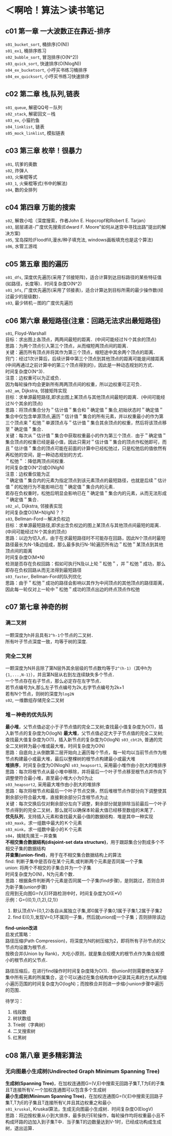 # ＜啊哈！算法＞读书笔记
## c01 第一章 一大波数正在靠近-排序
`s01_bucket_sort`, 桶排序(O(N))<br>
`s01_ex1`, 桶排序练习<br>
`s02_bubble_sort`, 冒泡排序(O(N^2))<br>
`s03_quick_sort`, 快速排序(O(NlogN))<br>
`s04_ex_bucketsort`, 小哼买书练习桶排序<br>
`s04_ex_quicksort`, 小哼买书练习快速排序<br>

## c02 第二章 栈,队列,链表
`s01_queue`, 解密QQ号－队列<br>
`s02_stack`, 解密回文－栈<br>
`s03_ex`, 小猫钓鱼<br>
`s04_linklist`, 链表<br>
`s05_mock_linklist`, 模拟链表<br>

## c03 第三章 枚举！很暴力
`s01`, 坑爹的奥数<br>
`s02`, 炸弹人<br>
`s03`, 火柴棍等式<br>
`s03_1`, 火柴棍等式(书中的解法)<br>
`s04`, 数的全排列<br>

## c04 第四章 万能的搜索
`s02`, 解救小哈（深度搜索，作者John E. Hopcropf和Robert E. Tarjan）<br>
`s03`, 层层递进-广度优先搜索(Edward F. Moore"如何从迷宫中寻找出路"提出的解决方案)<br>
`s05`, 宝岛探险(Floodfill,漫水/种子填充法, windows画板填充也是这个算法)<br>
`s06`, 水管工游戏<br>

## c05 第五章 图的遍历
`s01_dfs`, 深度优先遍历(采用了邻接矩阵)，适合计算到达目标路径的某些特征值(如路径，长度等)．时间复杂度O(N^2)<br>
`s01_bfs`, 广度优先遍历(采用了邻接表)，适合计算达到目标所需的最少操作数(经过最少的层级数)．<br>
`s03`, 最少转机－图的广度优先遍历<br>

## c06 第六章 最短路径(注意：回路无法求出最短路径)
`s01`, Floyd-Warshall<br>
目标：求出图上各顶点，两两间最短的距离．(中间可能经过Ｎ个其余的顶点)<br>
思路：为两个顶点引入第三个顶点，从而缩短两顶点间的距离．<br>
关键：遍历所有顶点并将其作为第三个顶点，缩短途中其余两个顶点的距离．<br>
窍门：经过1次计算后，后续计算中第三个顶点到其他顶点的距离可能是间接距离(中间再通过之前计算中的第三个顶点得到的)，因此是一种动态规划的方式．<br>
时间复杂度O(N^3)．<br>
注意：边权重可以为正或负．<br>
  因为每轮操作均会更新所有两两顶点间的权重，所以边权重可正可负．<br>
`s02_am`, Dijkstra, 邻接矩阵实现<br>
目标：求单源最短路径,即求出图上某顶点与其他顶点间最短的距离．(中间可能经过Ｎ个其余的顶点)<br>
思路：将顶点集合分为＂估计值＂集合和＂确定值＂集合,初始状态时＂确定值＂集合中仅包含单源顶点,遍历＂估计值＂集合的所有元素，并以权重最小的作为第三个顶点来＂松弛＂单源顶点与＂估计值＂集合其余顶点的权重，然后将该顶点移至＂确定值＂集合．<br>
关键：每次从＂估计值＂集合中获取权重最小的作为第三个顶点．由于＂确定值＂集合顶点的权重已经是最小值，因此只需对＂估计值＂集合的顶点作松弛即可，而且＂估计值＂集合的顶点可能在前面的计算中已经松弛过，只是松弛后的值依然有再松弛的空间，是一种动态规划的方式．<br>
＂松弛＂：降低两顶点间权重.<br>
时间复杂度O(N^2)或O(NlgN)<br>
注意：边权重仅能为正<br>
＂确定值＂集合内的元素为指定顶点到该元素顶点的最短路径，也就是后续＂估计值＂的松弛行为不能影响已在＂确定值＂集合内的元素．<br>
若存在负权重时，松弛后明显会影响已在＂确定值＂集合内的元素，从而无法形成＂确定值＂集合．<br>
`s02_al`, Dijkstra, 邻接表实现<br>
时间复杂度O((M+N)lgN)？？<br>
`s03`, Bellman-Ford－解决负权边<br>
目标：求单源最短路径,即求出含负权边的图上某顶点与其他顶点间最短的距离．(中间可能经过Ｎ个其余的顶点)<br>
思路：以边为切入点，由于在求最短路径时不可能存在回路，因此N个顶点时最短路径最长为N-1条边组成，那么最多执行N-1轮遍历所有边＂松弛＂某顶点到其他顶点间的距离<br>
时间复杂度O(M\*N)<br>
检测是否存在负权回路：假如可执行N及以上轮＂松弛＂，并＂松弛＂成功，那么即存在负权回路从而无法得到最短路径<br>
`s03_faster`, Bellman-Ford的队列优化<br>
思路：由于＂松弛＂成功的路径会影响以其作为中间顶点的其他顶点的路径距离，因此每一轮仅对上一轮中＂松弛＂成功的顶点出边的终点顶点作松弛<br>

## c07 第七章 神奇的树
### 满二叉树
一颗深度为h并且具有`2^h-1`个节点的二叉树．<br>
所有叶子节点深度一致，均等于树的深度.<br>
### 完全二叉树
一颗深度为N并且除了第N层外其余层级的节点数均等于`2^(h-1)`（其中h为`{1,...,N-1}`），并且第N层从右到左连续缺失多个节点．<br>
一个节点存在右子节点，那么必定存在左字节点．<br>
若节点编号为k,那么左子节点编号为2k,右字节点编号为2k+1<br>
若有N个节点，则树的深度为`log2N`<br>
`s02`, 一维数组存储完全二叉树<br>
### 堆－神奇的优先队列
**最小堆**，父节点值必定小于子节点值的完全二叉树;查找最小值复杂度为O(1)，插入新节点的复杂度为O(logN)
**最大堆**，父节点值必定大于子节点值的完全二叉树;查找最大值复杂度为O(1)，插入新节点的复杂度为O(logN)
`s03_cbt2h`, 普通的完全二叉树转为最小堆或最大堆，时间复杂度为O(N)<br>
思路：自底向上从倒数第二层开始向上遍历每个节点，每一轮均以当前节点作为根节点构建最小或最大堆，最后以整棵树的根节点构建最小或最大堆<br>
**堆排序**，时间复杂度为O(NlogN)
`s03_heapsort1`, 采用最小堆作由小到大的堆排序<br>
思路：每次将根节点从最小堆中移除，并将最后一个叶子节点移至根节点并作向下调整使符合最小堆，直至最小堆大小为0为止<br>
`s03_heapsort2`, 采用最大堆作由小到大的堆排序<br>
思路：每次将根节点和最后一个叶子节点交换，然后堆根节点作部分向下调整使其剩余部分符合最大堆，直接剩余部分只含根节点为止<br>
关键：每次交换后仅对剩余部分左向下调整，剩余部分就是排除当前最后一个叶子节点得到的完全二叉树，那么就可以确保本轮最大值已经移至数组的末尾了．<br>
**优先队列**，支持插入元素和查找最大最小值的数据结构．堆是其中一种实现<br>
`s03_maxk`，求一组数中最大的Ｋ个元素<br>
`s03_mink`，求一组数中最小的Ｋ个元素<br>
`s04`，擒贼先擒王－并查集<br>
**不相交集合数据结构(disjoint-set data structure)**，用于跟踪集合分割成多个不相交子集的数据结构<br>
**并查集(union-find)**，用于在不相交集合数据结构上的算法<br>
find: 判断子集中是否存在某个元素;或判断两个元素是否同属一个子集<br>
union: 将两个不相交的子集合并为一个子集<br>
时间复杂度为O(N)，N为元素个数．<br>
思路：根据条件判断两个元素是否同属一个子集(find步骤)，是则跳过，否则合并为新子集(union步骤)<br>
应用到无向图G=(V,E)环路检测中时，时间复杂度为O(E\*V)<br>
示例：G={(0,1),(1,2),(2,1)}<br>
1. 默认顶点V={0,1,2}各自从属独立子集,即0属于子集0,1属于子集1,2属于子集2
2. find E(0,1),发现V=0,1不属同一子集，然后就union成一个子集；否则排除该边

**find-union改进**<br>
启发式策略：<br>
路径压缩(Path Compression)，将深度为N的树压缩为2，即将所有子孙节点的父节点均设置为根节点．<br>
按秩合并(Union by Rank)，大吃小原则，就是集合规模大的根节点作为集合规模小的根节点的父节点．<br>

路径压缩后，在进行find操作时时间复杂度降为O(1)．但union时则需要修改某子集中所有元素的所属集合，这个可以通过在集合结构体中记录其元素的方式从而缩小遍历范围的时间复杂度为O(logN)；而按秩合并则进一步缩小union步骤中遍历的范围．<br>

待学习：<br>
1. 线段数
2. 树状数组
3. Trie树（字典树）
4. 二叉搜索树
5. 红黑树

## c08 第八章 更多精彩算法
### 无向图最小生成树(Undirected Graph Minimum Spanning Tree)
**生成树(Spanning Tree)**，在加权连通图G=(V,E)中搜索无回路子集T,T为E的子集且T连接所有V.一个加权连通图可以包含多个生成树<br>
**最小生成树(Minimum Spanning Tree)**，在加权连通图G=(V,E)中搜索无回路子集T,T为E的子集且T连接所有V,并且其边权重之和最小<br>
`s01_kruskal`, Kruskal算法，生成无向图最小生成树．时间复杂度O(ElogV)<br>
思路：将边按权重从小到大排序，最多执行E轮操作，每轮操作均将权重最小且不构成环路的边加入到子集T中．当子集T的边数量达到V-1时，已经成功构成生成树，退出运算．

